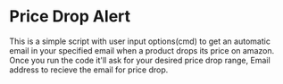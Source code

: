 # Price Drop Alert
This is a simple script with user input options(cmd) to get an automatic email in your specified email when a product drops its price on amazon.
Once you run the code it'll ask for your desired price drop range, Email address to recieve the email for price drop.

